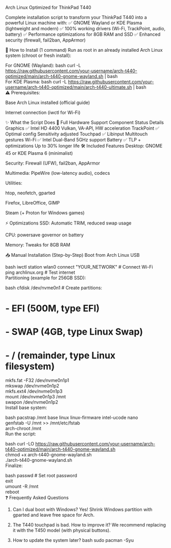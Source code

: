 Arch Linux Optimized for ThinkPad T440


Complete installation script to transform your ThinkPad T440 into a powerful Linux machine with:
✅ GNOME Wayland or KDE Plasma (lightweight and modern)
✅ 100% working drivers (Wi-Fi, TrackPoint, audio, battery)
✅ Performance optimizations for 8GB RAM and SSD
✅ Enhanced security (firewall, fail2ban, AppArmor)

🚀 How to Install (1 command)
Run as root in an already installed Arch Linux system (chroot or fresh install):

For GNOME (Wayland):
bash
curl -L https://raw.githubusercontent.com/your-username/arch-t440-optimized/main/arch-t440-gnome-wayland.sh | bash  
For KDE Plasma:
bash
curl -L https://raw.githubusercontent.com/your-username/arch-t440-optimized/main/arch-t440-ultimate.sh | bash  
⚠️ Prerequisites:

Base Arch Linux installed (official guide)

Internet connection (iwctl for Wi-Fi)

✨ What the Script Does
🔧 Full Hardware Support
Component	Status	Details
Graphics	✅ Intel HD 4400	Vulkan, VA-API, HW acceleration
TrackPoint	✅ Optimal config	Sensitivity adjusted
Touchpad	✅ Libinput	Multitouch gestures
Wi-Fi	✅ Intel Dual-Band	5GHz support
Battery	✅ TLP + optimizations	Up to 30% longer life
🛠️ Included Features
Desktop: GNOME 45 or KDE Plasma 6 (minimalist)

Security: Firewall (UFW), fail2ban, AppArmor

Multimedia: PipeWire (low-latency audio), codecs

Utilities:

htop, neofetch, gparted

Firefox, LibreOffice, GIMP

Steam (+ Proton for Windows games)

⚡ Optimizations
SSD: Automatic TRIM, reduced swap usage

CPU: powersave governor on battery

Memory: Tweaks for 8GB RAM

📥 Manual Installation (Step-by-Step)
Boot from Arch Linux USB

bash
iwctl station wlan0 connect "YOUR_NETWORK"  # Connect Wi-Fi  
ping archlinux.org  # Test internet  
Partitioning (example for 256GB SSD):

bash
cfdisk /dev/nvme0n1  # Create partitions:  
# - EFI (500M, type EFI)  
# - SWAP (4GB, type Linux Swap)  
# - / (remainder, type Linux filesystem)  
mkfs.fat -F32 /dev/nvme0n1p1  
mkswap /dev/nvme0n1p2  
mkfs.ext4 /dev/nvme0n1p3  
mount /dev/nvme0n1p3 /mnt  
swapon /dev/nvme0n1p2  
Install base system:

bash
pacstrap /mnt base linux linux-firmware intel-ucode nano  
genfstab -U /mnt >> /mnt/etc/fstab  
arch-chroot /mnt  
Run the script:

bash
curl -LO https://raw.githubusercontent.com/your-username/arch-t440-optimized/main/arch-t440-gnome-wayland.sh  
chmod +x arch-t440-gnome-wayland.sh  
./arch-t440-gnome-wayland.sh  
Finalize:

bash
passwd  # Set root password  
exit  
umount -R /mnt  
reboot  
❓ Frequently Asked Questions
1. Can I dual boot with Windows?
Yes! Shrink Windows partition with gparted and leave free space for Arch.

2. The T440 touchpad is bad. How to improve it?
We recommend replacing it with the T450 model (with physical buttons).

3. How to update the system later?
bash
sudo pacman -Syu  
